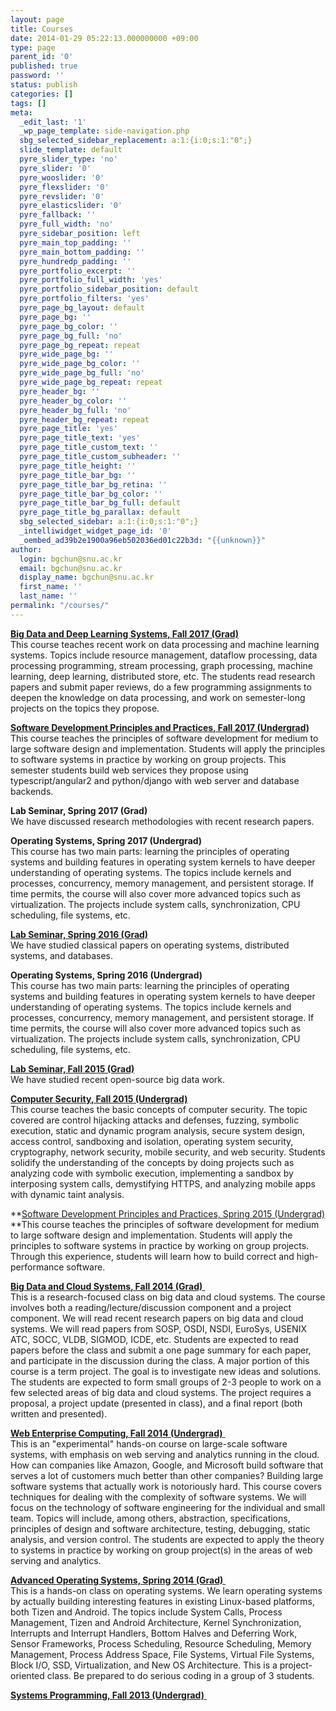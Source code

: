 ```yaml
---
layout: page
title: Courses
date: 2014-01-29 05:22:13.000000000 +09:00
type: page
parent_id: '0'
published: true
password: ''
status: publish
categories: []
tags: []
meta:
  _edit_last: '1'
  _wp_page_template: side-navigation.php
  sbg_selected_sidebar_replacement: a:1:{i:0;s:1:"0";}
  slide_template: default
  pyre_slider_type: 'no'
  pyre_slider: '0'
  pyre_wooslider: '0'
  pyre_flexslider: '0'
  pyre_revslider: '0'
  pyre_elasticslider: '0'
  pyre_fallback: ''
  pyre_full_width: 'no'
  pyre_sidebar_position: left
  pyre_main_top_padding: ''
  pyre_main_bottom_padding: ''
  pyre_hundredp_padding: ''
  pyre_portfolio_excerpt: ''
  pyre_portfolio_full_width: 'yes'
  pyre_portfolio_sidebar_position: default
  pyre_portfolio_filters: 'yes'
  pyre_page_bg_layout: default
  pyre_page_bg: ''
  pyre_page_bg_color: ''
  pyre_page_bg_full: 'no'
  pyre_page_bg_repeat: repeat
  pyre_wide_page_bg: ''
  pyre_wide_page_bg_color: ''
  pyre_wide_page_bg_full: 'no'
  pyre_wide_page_bg_repeat: repeat
  pyre_header_bg: ''
  pyre_header_bg_color: ''
  pyre_header_bg_full: 'no'
  pyre_header_bg_repeat: repeat
  pyre_page_title: 'yes'
  pyre_page_title_text: 'yes'
  pyre_page_title_custom_text: ''
  pyre_page_title_custom_subheader: ''
  pyre_page_title_height: ''
  pyre_page_title_bar_bg: ''
  pyre_page_title_bar_bg_retina: ''
  pyre_page_title_bar_bg_color: ''
  pyre_page_title_bar_bg_full: default
  pyre_page_title_bg_parallax: default
  sbg_selected_sidebar: a:1:{i:0;s:1:"0";}
  _intelliwidget_widget_page_id: '0'
  _oembed_ad39b2e1900a96eb502036ed01c22b3d: "{{unknown}}"
author:
  login: bgchun@snu.ac.kr
  email: bgchun@snu.ac.kr
  display_name: bgchun@snu.ac.kr
  first_name: ''
  last_name: ''
permalink: "/courses/"
---
```

**[Big Data and Deep Learning Systems, Fall 2017 (Grad)](https://github.com/swsnu/bd2017)**  
This course teaches recent work on data processing and machine learning systems. Topics include resource management, dataflow processing, data processing programming, stream processing, graph processing, machine learning, deep learning, distributed store, etc. The students read research papers and submit paper reviews, do a few programming assignments to deepen the knowledge on data processing, and work on semester-long projects on the topics they propose.

**[Software Development Principles and Practices, Fall 2017 (Undergrad)](https://github.com/swsnu/swppfall2017 "Software Development Principles and Practices")**  
This course teaches the principles of software development for medium to large software design and implementation. Students will apply the principles to software systems in practice by working on group projects. This semester students build web services they propose using typescript/angular2 and python/django with web server and database backends.

**Lab Seminar, Spring 2017 (Grad)**  
We have discussed research methodologies with recent research papers.

**Operating Systems, Spring 2017 (Undergrad)**  
This course has two main parts: learning the principles of operating systems and building features in operating system kernels to have deeper understanding of operating systems. The topics include kernels and processes, concurrency, memory management, and persistent storage. If time permits, the course will also cover more advanced topics such as virtualization. The projects include system calls, synchronization, CPU scheduling, file systems, etc.

**[Lab Seminar, Spring 2016 (Grad)](https://sites.google.com/site/snulabspr2016/)**  
We have studied classical papers on operating systems, distributed systems, and databases.

**Operating Systems, Spring 2016 (Undergrad)**  
This course has two main parts: learning the principles of operating systems and building features in operating system kernels to have deeper understanding of operating systems. The topics include kernels and processes, concurrency, memory management, and persistent storage. If time permits, the course will also cover more advanced topics such as virtualization. The projects include system calls, synchronization, CPU scheduling, file systems, etc.

**[Lab Seminar, Fall 2015 (Grad)](https://sites.google.com/site/snucmsspr2015/)**  
We have studied recent open-source big data work.

[**Computer Security, Fall 2015 (Undergrad)**  
](https://sites.google.com/site/snusecfall2015/)This course teaches the basic concepts of computer security. The topic covered are control hijacking attacks and defenses, fuzzing, symbolic execution, static and dynamic program analysis, secure system design, access control, sandboxing and isolation, operating system security, cryptography, network security, mobile security, and web security. Students solidify the understanding of the concepts by doing projects such as analyzing code with symbolic execution, implementing a sandbox by interposing system calls, demystifying HTTPS, and analyzing mobile apps with dynamic taint analysis.

**[Software Development Principles and Practices, Spring 2015 (Undergrad)  
](https://sites.google.com/site/snuswppspr2015/ "Software Development Principles and Practices")**This course teaches the principles of software development for medium to large software design and implementation. Students will apply the principles to software systems in practice by working on group projects. Through this experience, students will learn how to build correct and high-performance software.

[**Big Data and Cloud Systems, Fall 2014 (Grad)** ](https://sites.google.com/site/snubdcsfall2014/)  
This is a research-focused class on big data and cloud systems. The course involves both a reading/lecture/discussion component and a project component. We will read recent research papers on big data and cloud systems. We will read papers from SOSP, OSDI, NSDI, EuroSys, USENIX ATC, SOCC, VLDB, SIGMOD, ICDE, etc. Students are expected to read papers before the class and submit a one page summary for each paper, and participate in the discussion during the class. A major portion of this course is a term project. The goal is to investigate new ideas and solutions. The students are expected to form small groups of 2-3 people to work on a few selected areas of big data and cloud systems. The project requires a proposal, a project update (presented in class), and a final report (both written and presented).

[**Web Enterprise Computing, Fall 2014 (Undergrad)** ](https://sites.google.com/site/snuwecfall2014/)  
This is an "experimental" hands-on course on large-scale software systems, with emphasis on web serving and analytics running in the cloud. How can companies like Amazon, Google, and Microsoft build software that serves a lot of customers much better than other companies? Building large software systems that actually work is notoriously hard. This course covers techniques for dealing with the complexity of software systems. We will focus on the technology of software engineering for the individual and small team. Topics will include, among others, abstraction, specifications, principles of design and software architecture, testing, debugging, static analysis, and version control. The students are expected to apply the theory to systems in practice by working on group project(s) in the areas of web serving and analytics.

[**Advanced Operating Systems, Spring 2014 (Grad)** ](http://spl.snu.ac.kr/courses/advanced-operating-systems/)  
This is a hands-on class on operating systems. We learn operating systems by actually building interesting features in existing Linux-based platforms, both Tizen and Android. The topics include System Calls, Process Management, Tizen and Android Architecture, Kernel Synchronization, Interrupts and Interrupt Handlers, Bottom Halves and Deferring Work, Sensor Frameworks, Process Scheduling, Resource Scheduling, Memory Management, Process Address Space, File Systems, Virtual File Systems, Block I/O, SSD, Virtualization, and New OS Architecture. This is a project-oriented class. Be prepared to do serious coding in a group of 3 students.

[**Systems Programming, Fall 2013 (Undergrad)** ](#)